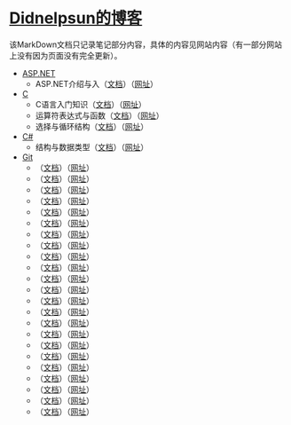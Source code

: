 # [Didnelpsun的博客](https://didnelpsun.github.io/)

该MarkDown文档只记录笔记部分内容，具体的内容见网站内容（有一部分网站上没有因为页面没有完全更新）。

* [ASP.NET]()  
    + ASP.NET介绍与入（[文档]()）（[网址]()）
* [C]()
    + C语言入门知识（[文档](https://github.com/Didnelpsun/didnelpsun.github.io/blob/master/_posts/notes/c/2019-01-25-c-language-basic.md)）（[网址](https://didnelpsun.github.io/notes/c/2019/01/25/c-language-basic.html)）
    + 运算符表达式与函数（[文档](https://github.com/Didnelpsun/didnelpsun.github.io/blob/master/_posts/notes/c/2019-01-26-c-sequence-structure.md)）（[网址](https://didnelpsun.github.io/notes/c/2019/01/26/c-sequence-structure.html)）
    + 选择与循环结构（[文档](https://github.com/Didnelpsun/didnelpsun.github.io/blob/master/_posts/notes/c/2019-01-27-c-select-structure-and-loop-structure.md)）（[网址](https://didnelpsun.github.io/notes/c/2019/01/27/c-select-structure-and-loop-structure.html)）
* [C#]()
    + 结构与数据类型（[文档]()）（[网址](https://didnelpsun.github.io/notes/csharp/base/2019/09/02/csharp-structure-and-data-type.html)）
* [Git]()
    + （[文档]()）（[网址]()）
    + （[文档]()）（[网址]()）
    + （[文档]()）（[网址]()）
    + （[文档]()）（[网址]()）
    + （[文档]()）（[网址]()）
    + （[文档]()）（[网址]()）
    + （[文档]()）（[网址]()）
    + （[文档]()）（[网址]()）
    + （[文档]()）（[网址]()）
    + （[文档]()）（[网址]()）
    + （[文档]()）（[网址]()）
    + （[文档]()）（[网址]()）
    + （[文档]()）（[网址]()）
    + （[文档]()）（[网址]()）
    + （[文档]()）（[网址]()）
    + （[文档]()）（[网址]()）
    + （[文档]()）（[网址]()）
    + （[文档]()）（[网址]()）
    + （[文档]()）（[网址]()）
    + （[文档]()）（[网址]()）
    + （[文档]()）（[网址]()）
    + （[文档]()）（[网址]()）
    + （[文档]()）（[网址]()）

